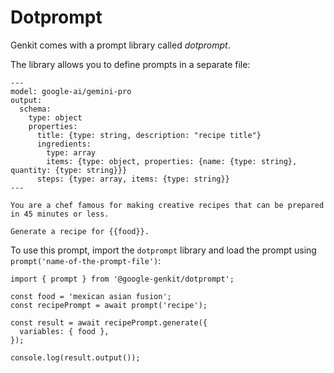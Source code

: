 # Dotprompt

Genkit comes with a prompt library called _dotprompt_.

The library allows you to define prompts in a separate file:

```
---
model: google-ai/gemini-pro
output:
  schema:
    type: object
    properties:
      title: {type: string, description: "recipe title"}
      ingredients: 
        type: array
        items: {type: object, properties: {name: {type: string}, quantity: {type: string}}}
      steps: {type: array, items: {type: string}}
---

You are a chef famous for making creative recipes that can be prepared in 45 minutes or less.

Generate a recipe for {{food}}.
```

To use this prompt, import the `dotprompt` library and load the prompt using `prompt('name-of-the-prompt-file')`:

```
import { prompt } from '@google-genkit/dotprompt';

const food = 'mexican asian fusion';
const recipePrompt = await prompt('recipe');

const result = await recipePrompt.generate({
  variables: { food },
});

console.log(result.output());
```
